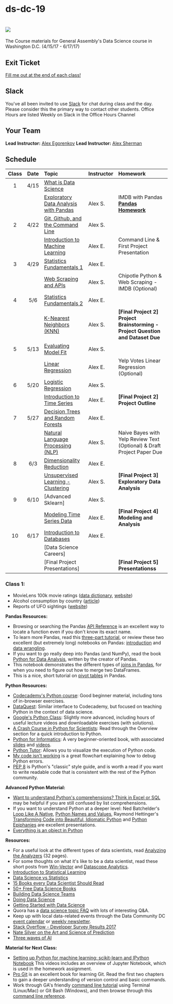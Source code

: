 # ds-dc-19

# ![](https://ga-dash.s3.amazonaws.com/production/assets/logo-9f88ae6c9c3871690e33280fcf557f33.png)

The Course materials for General Assembly's Data Science course in Washington D.C. (4/15/17 - 6/17/17)

## Exit Ticket

[Fill me out at the end of each class!](https://docs.google.com/forms/d/1kPJhaWTfFswgSGb2HwU1EBu9Kof0VOvNqzgcv0Hj7vk/viewform?edit_requested=true)

## Slack

You've all been invited to use [Slack](https://dsdc19.slack.com) for chat during class and the day.  Please consider this the primary way to contact other students. Office Hours are listed Weekly on Slack in the Office Hours Channel

## Your Team
 
**Lead Instructor:** [Alex Egorenkov](https://www.linkedin.com/in/aegorenkov/)
**Lead Instructor:** [Alex Sherman](https://www.linkedin.com/in/alexjmsherman)

## Schedule

| Class | Date | Topic | Instructor | Homework |
|:---:|:---:|:---|:---|:---|
| 1 | 4/15 | [What is Data Science](https://github.com/ga-students/ds-dc-19/tree/master/lessons/Lesson01_What_is_Data_Science) | | |
|   |      | [Exploratory Data Analysis with Pandas](https://github.com/ga-students/ds-dc-19/tree/master/lessons/Lesson02_EDA_with_Pandas) | Alex S. | IMDB with Pandas **[Pandas Homework](https://github.com/ga-students/ds-dc-19/blob/master/homework/pandas_homework_imdb.ipynb)** |
| 2 | 4/22 | [Git, Github, and the Command Line](https://github.com/ga-students/ds-dc-19/tree/master/lessons/Lesson03_Git_GitHub_and_the_CommandLine/) | Alex S. ||
|   |      | [Introduction to Machine Learning](https://github.com/ga-students/ds-dc-19/tree/master/lessons/Lesson04_Intro_to_Machine_Learning) | Alex E. | Command Line & First Project Presentation |
| 3 | 4/29 | [Statistics Fundamentals 1](https://github.com/ga-students/ds-dc-19/tree/master/lessons/Lesson05_Statistics_1) | Alex E. ||
|   |      | [Web Scraping and APIs](https://github.com/ga-students/ds-dc-19/tree/master/lessons/Lesson06_Web_Scraping_and_APIs) | Alex S. | Chipotle Python & Web Scraping - IMDB (Optional) |
| 4 | 5/6  | [Statistics Fundamentals 2](https://github.com/ga-students/ds-dc-19/tree/master/lessons/Lesson07_Statistics_2) | Alex E. ||
|   |      | [K-Nearest Neighbors (KNN)](https://github.com/ga-students/ds-dc-19/tree/master/lessons/Lesson08_KNN) | Alex S. | **[Final Project 2] Project Brainstorming - Project Question and Dataset Due** |
| 5 | 5/13 | [Evaluating Model Fit](https://github.com/ga-students/ds-dc-19/tree/master/lessons/Lesson09_Evaluating_Model_Fit) | Alex S. ||
|   |      | [Linear Regression](https://github.com/ga-students/ds-dc-19/tree/master/lessons/Lesson10_Linear_Regression) | Alex E. | Yelp Votes Linear Regression (Optional) |
| 6 | 5/20 | [Logistic Regression](https://github.com/ga-students/ds-dc-19/tree/master/lessons/Lesson11_Logistic_Regression)  | Alex S. ||
|   |      | [Introduction to Time Series](https://github.com/ga-students/ds-dc-19/tree/master/lessons/Lesson12_Intro_to_Time_Series) | Alex E. | **[Final Project 2] Project Outline** |
| 7 | 5/27 | [Decision Trees and Random Forests](https://github.com/ga-students/ds-dc-19/tree/master/lessons/Lesson13_Decision_Trees_and_Random_Forests) | Alex E. ||
|   |      | [Natural Language Processing (NLP)](https://github.com/ga-students/ds-dc-19/tree/master/lessons/Lesson14_NLP) | Alex S. | Naive Bayes with Yelp Review Text (Optional) & Draft Project Paper Due |
| 8 | 6/3  | [Dimensionality Reduction](https://github.com/ga-students/ds-dc-19/tree/master/lessons/Lesson15_Dimensionality_Reduction) | Alex E. ||
|   |      | [Unsupervised Learning - Clustering](https://github.com/ga-students/ds-dc-19/tree/master/lessons/Lesson16_Unsupervised_Learning) | Alex S. | **[Final Project 3] Exploratory Data Analysis** |
| 9 | 6/10 | [Advanced Sklearn] | Alex S. ||
|   |      | [Modeling Time Series Data](https://github.com/ga-students/ds-dc-19/tree/master/lessons/Lesson18_Modeling_Time_Series_Data) | Alex E. | **[Final Project 4] Modeling and Analysis** |
| 10| 6/17 | [Introduction to Databases](https://github.com/ga-students/ds-dc-19/tree/master/lessons/Lesson19_Introduction_to_Databases) | Alex E. ||
|   |      | [Data Science Careers] | ||
|   |      | [Final Project Presentations] |  |  **[Final Project 5] Presentationss** |


### Class 1:


* MovieLens 100k movie ratings ([data dictionary](http://files.grouplens.org/datasets/movielens/ml-100k-README.txt), [website](http://grouplens.org/datasets/movielens/))
* Alcohol consumption by country ([article](http://fivethirtyeight.com/datalab/dear-mona-followup-where-do-people-drink-the-most-beer-wine-and-spirits/))
* Reports of UFO sightings ([website](http://www.nuforc.org/webreports.html))

**Pandas Resources:**
* Browsing or searching the Pandas [API Reference](http://pandas.pydata.org/pandas-docs/stable/api.html) is an excellent way to locate a function even if you don't know its exact name.
* To learn more Pandas, read this [three-part tutorial](http://www.gregreda.com/2013/10/26/intro-to-pandas-data-structures/), 
or review these two excellent (but extremely long) notebooks on Pandas: 
[introduction](https://github.com/fonnesbeck/Bios8366/blob/master/notebooks/Section2_5-Introduction-to-Pandas.ipynb) and 
[data wrangling](https://github.com/fonnesbeck/Bios8366/blob/master/notebooks/Section2_6-Data-Wrangling-with-Pandas.ipynb).
* If you want to go really deep into Pandas (and NumPy), read the book [Python for Data Analysis](http://amzn.to/1JomygU), written by the creator of Pandas.
* This notebook demonstrates the different types of [joins in Pandas](notebooks/05_pandas_merge.ipynb), for when you need to figure out how to merge two DataFrames.
* This is a nice, short tutorial on [pivot tables](https://beta.oreilly.com/learning/pivot-tables) in Pandas.

**Python Resources:**
* [Codecademy's Python course](http://www.codecademy.com/en/tracks/python): Good beginner material, including tons of in-browser exercises.
* [DataQuest](https://dataquest.io/): Similar interface to Codecademy, but focused on teaching Python in the context of data science.
* [Google's Python Class](https://developers.google.com/edu/python/): Slightly more advanced, including hours of useful lecture videos and downloadable exercises (with solutions).
* [A Crash Course in Python for Scientists](http://nbviewer.ipython.org/gist/rpmuller/5920182): Read through the Overview section for a quick introduction to Python.
* [Python for Informatics](http://www.pythonlearn.com/book.php): A very beginner-oriented book, with associated [slides](https://drive.google.com/folderview?id=0B7X1ycQalUnyal9yeUx3VW81VDg&usp=sharing) and [videos](https://www.youtube.com/playlist?list=PLlRFEj9H3Oj4JXIwMwN1_ss1Tk8wZShEJ).
* [Python Tutor](http://pythontutor.com/): Allows you to visualize the execution of Python code.
* [My code isn't working](http://www.tecoed.co.uk/uploads/1/4/2/4/14249012/624506_orig.png) is a great flowchart explaining how to debug Python errors.
* [PEP 8](https://www.python.org/dev/peps/pep-0008/) is Python's "classic" style guide, and is worth a read if you want to write readable code that is consistent with the rest of the Python community.

**Advanced Python Material:**
* [Want to understand Python's comprehensions? Think in Excel or SQL](http://blog.lerner.co.il/want-to-understand-pythons-comprehensions-think-like-an-accountant/) may be helpful if you are still confused by list comprehensions.
* If you want to understand Python at a deeper level: Ned Batchelder's [Loop Like A Native](http://nedbatchelder.com/text/iter.html), [Python Names and Values](http://nedbatchelder.com/text/names1.html), 
Raymond Hettinger's [Transforming Code into Beautiful, Idiomatic Python](https://www.youtube.com/watch?v=OSGv2VnC0go) and [Python Epiphanies](https://www.youtube.com/watch?v=Pi9NpxAvYSs) are excellent presentations.
* [Everything is an object in Python](https://www.jeffknupp.com/blog/2013/02/14/drastically-improve-your-python-understanding-pythons-execution-model/)

**Resources:**
* For a useful look at the different types of data scientists, read [Analyzing the Analyzers](http://cdn.oreillystatic.com/oreilly/radarreport/0636920029014/Analyzing_the_Analyzers.pdf) (32 pages).
* For some thoughts on what it's like to be a data scientist, read these short posts from [Win-Vector](http://www.win-vector.com/blog/2012/09/on-being-a-data-scientist/) and [Datascope Analytics](http://datascopeanalytics.com/what-we-think/2014/07/31/six-qualities-of-a-great-data-scientist).
* [Introduction to Statistical Learning](http://www-bcf.usc.edu/~gareth/ISL/) 
* [Data Science vs Statistics](http://bit.ly/1FrZX80)
* [15 Books every Data Scientist Should Read](http://bit.ly/1Fs0bvW)
* [50+ Free Data Science Books](http://bit.ly/1Fs0kzr)
* [Building Data Science Teams](http://oreil.ly/1G1s6Oc)
* [Doing Data Science](http://amzn.to/1MHM1Jz)
* [Getting Started with Data Science](http://treycausey.com/getting_started.html)
* Quora has a [data science topic FAQ](https://www.quora.com/Data-Science) with lots of interesting Q&A.
* Keep up with local data-related events through the Data Community DC [event calendar](http://www.datacommunitydc.org/calendar) or [weekly newsletter](http://www.datacommunitydc.org/newsletter).
* [Stack Overflow - Developer Survey Results 2017](http://stackoverflow.com/insights/survey/2017/?utm_source=so-owned&utm_medium=hero&utm_campaign=dev-survey-2017&utm_content=hero-ind-ques)
* [Nate Silver on the Art and Science of Prediction](https://www.youtube.com/watch?v=eE4qCJBgfIk&index=22&list=LLGUFXF_Wex-mp-gpXFPYZEQ)
* [Three waves of AI](https://www.youtube.com/watch?v=-O01G3tSYpU)

**Material for Next Class:**
* [Setting up Python for machine learning: scikit-learn and IPython Notebook](https://youtu.be/IsXXlYVBt1M?t=4m57s) This videos includes an overview of Jupyter Notebook, which is used in the homework assignment.
* [Pro Git](http://git-scm.com/book/en/v2) is an excellent book for learning Git. Read the first two chapters to gain a deeper understanding of version control and basic commands.
* Work through GA's friendly [command line tutorial](http://generalassembly.github.io/prework/command-line/#/) using Terminal (Linux/Mac) or Git Bash (Windows), and then browse through this [command line reference](code/03_command_line.md).


